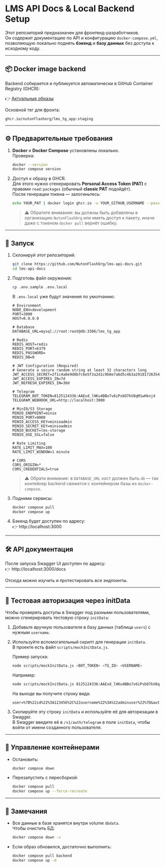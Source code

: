 # LMS API Docs & Local Backend Setup

Этот репозиторий предназначен для фронтенд-разработчиков.  
Он содержит документацию по API и конфигурацию `docker-compose.yml`, позволяющую локально поднять **бэкенд** и **базу данных** без доступа к исходному коду.

---

## 📦 Docker image backend

Backend собирается и публикуется автоматически в GitHub Container Registry (GHCR):

👉 [Актуальные образы](https://github.com/NutonFlashOrg/lms_tg_app/pkgs/container/lms_tg_app)

Основной тег для фронта:

```
ghcr.io/nutonflashorg/lms_tg_app:staging
```

---

## ⚙️ Предварительные требования

1. **Docker** и **Docker Compose** установлены локально.  
   Проверка:

   ```bash
   docker --version
   docker compose version
   ```

2. Доступ к образу в GHCR.  
   Для этого нужно сгенерировать **Personal Access Token (PAT)** с правами `read:packages` (обычный **classic PAT** подойдёт).  
   После генерации токена — залогиньтесь:

   ```bash
   echo YOUR_PAT | docker login ghcr.io -u YOUR_GITHUB_USERNAME --password-stdin
   ```

   > ⚠️ Обратите внимание: вы должны быть добавлены в организацию `NutonFlashOrg` или иметь доступ к пакету, иначе даже с токеном `docker pull` вернёт ошибку.

---

## 🚀 Запуск

1. Склонируй этот репозиторий:

   ```bash
   git clone https://github.com/NutonFlashOrg/lms-api-docs.git
   cd lms-api-docs
   ```

2. Подготовь файл окружения:

   ```bash
   cp .env.sample .env.local
   ```

   В `.env.local` уже будут значения по умолчанию:

   ```dotenv
   # Environment
   NODE_ENV=development
   PORT=3000
   HOST=0.0.0.0

   # Database
   DATABASE_URL=mysql://root:root@db:3306/lms_tg_app

   # Redis
   REDIS_HOST=redis
   REDIS_PORT=6379
   REDIS_PASSWORD=
   REDIS_DB=0

   # JWT Configuration (Required)
   # Generate a secure random string at least 32 characters long
   JWT_ACCESS_SECRET=2f1c4a8e9d0b7c6e5f3a2d1c9b8e7a6d5c4b3a29181726354433221100ffeedd
   JWT_ACCESS_EXPIRES_IN=7d
   JWT_REFRESH_EXPIRES_IN=30d

   # Telegram
   TELEGRAM_BOT_TOKEN=8125124336:AAExd_lHKu4BBo7v6iPsbO7kV8qM1wHknj4
   TELEGRAM_WEBHOOK_URL=http://localhost:3000

   # MinIO/S3 Storage
   MINIO_ENDPOINT=minio
   MINIO_PORT=9000
   MINIO_ACCESS_KEY=minioadmin
   MINIO_SECRET_KEY=minioadmin
   MINIO_BUCKET=lms-storage
   MINIO_USE_SSL=false

   # Rate Limiting
   RATE_LIMIT_MAX=100
   RATE_LIMIT_WINDOW=1 minute

   # CORS
   CORS_ORIGIN=*
   CORS_CREDENTIALS=true
   ```

   > ⚠️ Обрати внимание: в `DATABASE_URL` хост должен быть `db` — так контейнер backend свяжется с контейнером базы из `docker-compose`.

3. Подними сервисы:

   ```bash
   docker compose pull
   docker compose up
   ```

4. Бэкенд будет доступен по адресу:  
   👉 http://localhost:3000

---

## 🛠 API документация

После запуска Swagger UI доступен по адресу:  
👉 http://localhost:3000/docs

Отсюда можно изучить и протестировать все эндпоинты.

---

## 🔑 Тестовая авторизация через initData

Чтобы проверять доступы в Swagger под разными пользователями, можно сгенерировать тестовую строку `initData`:

1. Добавьте вручную пользователя в базу данных (таблица `users`) с нужным `username`.

2. Используйте вспомогательный скрипт для генерации `initData`.  
   В проекте есть файл `scripts/mockInitData.js`.

   Пример запуска:

   ```bash
   node scripts/mockInitData.js <BOT_TOKEN> <TG_ID> <USERNAME>
   ```

   Например:

   ```bash
   node scripts/mockInitData.js 8125124336:AAExd_lHKu4BBo7v6iPsbO7kV8qM1wHknj4 123456 adminuser
   ```

   На выходе вы получите строку вида:

   ```
   user=%7B%22id%22%3A123456%2C%22username%22%3A%22adminuser%22%7D&auth_date=1712345678&hash=abcdef123456...
   ```

3. Скопируйте эту строку `initData` и используйте её для авторизации в Swagger.  
   В Swagger введите её в `/v1/auth/telegram` в поле `initData`, чтобы войти от имени созданного пользователя.

---

## 🧹 Управление контейнерами

- Остановить:

  ```bash
  docker compose down
  ```

- Перезапустить с пересборкой:
  ```bash
  docker compose pull
  docker compose up --force-recreate
  ```

---

## 📌 Замечания

- Все данные в базе хранятся внутри volume `dbdata`.  
  Чтобы очистить БД:

  ```bash
  docker compose down -v
  ```

- Если образ обновился, достаточно выполнить:
  ```bash
  docker compose pull backend
  docker compose up -d
  ```
